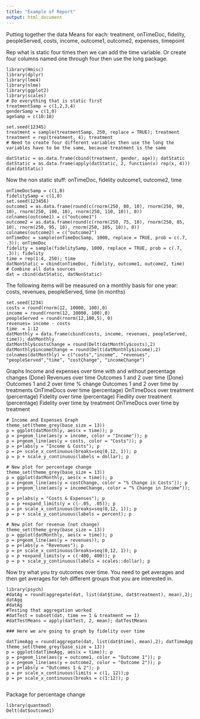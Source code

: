 ```yaml
---
title: "Example of Report"
output: html_document
---
```

Putting together the data
Means for each: treatment, onTimeDoc, fidelity, peopleServed, costs, income, outcome1, outcome2, expenses, timepoint

Rep what is static four times then we can add the time variable.  Or create four columns named one through four then use the long package.
```{r}
library(Hmisc)
library(dplyr)
library(lme4)
library(nlme)
library(ggplot2)
library(scales)
# Do everything that is static first 
treatmentSamp = c(1,2,3,4)
genderSamp = c(1,0)
ageSamp = c(10:18)

set.seed(12345)
treatment = sample(treatmentSamp, 250, replace = TRUE); treatment
treatment = rep(treatment, 4); treatment
# Need to create four different variables then use the long the variables have to be the same, because treatment is the same

datStatic = as.data.frame(cbind(treatment, gender, age)); datStatic
datStatic = as.data.frame(apply(datStatic, 2, function(x) rep(x, 4)))
dim(datStatic)
```
Now the non static stuff: onTimeDoc, fidelity outcome1, outcome2, time
```{r}
onTimeDocSamp = c(1,0)
fidelitySamp = c(1,0)
set.seed(123456)
outcome1 = as.data.frame(round(c(rnorm(250, 80, 10), rnorm(250, 90, 10), rnorm(250, 100, 10), rnorm(250, 110, 10)), 0))
colnames(outcome1) = c("outcome1")
outcome2 = as.data.frame(round(c(rnorm(250, 75, 10), rnorm(250, 85, 10), rnorm(250, 95, 10), rnorm(250, 105, 10)), 0))
colnames(outcome2) = c("outcome2")
onTimeDoc = sample(onTimeDocSamp, 1000, replace = TRUE, prob = c(.7, .3)); onTimeDoc
fidelity = sample(fidelitySamp, 1000, replace = TRUE, prob = c(.7, .3)); fidelity
time = rep(1:4, 250); time
datNonStatic = cbind(onTimeDoc, fidelity, outcome1, outcome2, time)
# Combine all data sources
dat = cbind(datStatic, datNonStatic)
```
The following items will be measured on a monthly basis for one year: costs, revenues, peopleServed, time (in months)
```{r, echo=FALSE}
set.seed(1234)
costs = round(rnorm(12, 10000, 100),0)
income = round(rnorm(12, 10000, 100),0)
peopleServed = round(rnorm(12,100,5), 0)
revenues= income - costs
time  = 1:12
datMonthly = data.frame(cbind(costs, income, revenues, peopleServed, time)); datMonthly
datMonthly$costsChange = round(Delt(datMonthly$costs),2)
datMonthly$incomeChange = round(Delt(datMonthly$income),2)
colnames(datMonthly) = c("costs","income", "revenues", "peopleServed","time", "costChange", "incomeChange")
```
Graphs
Income and expenses over time with and without percentage changes  (Done)
Revenues over time
Outcomes 1 and 2 over time (Done)
Outcomes 1 and 2 over time % change 
Outcomes 1 and 2 over time by treatments 
OnTimeDocs over time (percentage)
OnTimeDocs over treatment (percentage)
Fidelity over time (percentage)
Fiedlity over treatment (percentage)
Fidelity over time by treatment
OnTimeDocs over time by treatment
```{r, message=FALSE, warning=FALSE, echo=FALSE}
# Income and Expenses Graph
theme_set(theme_grey(base_size = 13))
p = ggplot(datMonthly, aes(x = time)); p
p = p+geom_line(aes(y = income, color = "Income")); p
p = p+geom_line(aes(y = costs, color = "Costs")); p
p = p+labs(y = "Income & Costs"); p
p = p+ scale_x_continuous(breaks=seq(0,12, 1)); p
p = p + scale_y_continuous(labels = dollar); p

# New plot for percentage change
theme_set(theme_grey(base_size = 13))
p = ggplot(datMonthly, aes(x = time)); p
p = p+geom_line(aes(y = costChange, color = "% Change in Costs")); p
p = p+geom_line(aes(y = incomeChange, color = "% Change in Income")); p
p = p+labs(y = "Costs & Expenses"); p
p = p +expand_limits(y = c(-.05, .05)); p
p = p+ scale_x_continuous(breaks=seq(0,12, 1)); p
p = p + scale_y_continuous(labels = percent); p

# New plot for revenue (not change)
theme_set(theme_grey(base_size = 13))
p = ggplot(datMonthly, aes(x = time)); p
p = p+geom_line(aes(y = revenues)); p
p = p+labs(y = "Revenues"); p
p = p+ scale_x_continuous(breaks=seq(0,12, 1)); p
p = p +expand_limits(y = c(-400, 400)); p
p = p + scale_y_continuous(labels = scales::dollar); p
```
Now try what you try outcomes over time.  You need to get averages and then get averages for teh different groups that you are interested in.
```{r}
library(psych)
#datAg = round(aggregate(dat, list(dat$time, dat$treatment), mean),2); datAgg
#datAg
#Testing that aggregation worked
#datTest = subset(dat, time == 1 & treatment == 1)
#datTestMeans = apply(datTest, 2, mean); datTestMeans

### Here we are going to graph by fidelity over time

datTimeAgg = round(aggregate(dat, list(dat$time), mean),2); datTimeAgg
theme_set(theme_grey(base_size = 13))
p = ggplot(datTimeAgg, aes(x = time)); p
p = p+geom_line(aes(y = outcome1, color = "Outcome 1")); p
p = p+geom_line(aes(y = outcome2, color = "Outcome 2")); p
p = p+labs(y = "Outcomes 1 & 2"); p
p = p+ scale_x_continuous(limits = c(1, 12));p
p = p+ scale_x_continuous(breaks = c(1:12)); p


```
Package for percentage change
```{r}
library(quantmod)
Delt(dat$outcome1)
```

